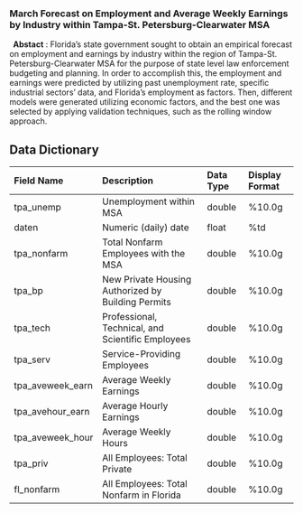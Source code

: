 ### March Forecast on Employment and Average Weekly Earnings by Industry within Tampa-St. Petersburg-Clearwater MSA
 
    __Abstact__ : Florida’s state government sought to obtain an empirical forecast on employment and earnings by industry within the region of Tampa-St. Petersburg-Clearwater MSA for the purpose of state level law enforcement budgeting and planning. In order to accomplish this, the employment and earnings were predicted by utilizing past unemployment rate, specific industrial sectors’ data, and Florida’s employment as factors. Then, different models were generated utilizing economic factors, and the best one was selected by applying validation techniques, such as the rolling window approach. 

## Data Dictionary

|**Field Name**|**Description**|**Data Type**|**Display Format**|
|:-------------|:--------------|:------------|:-------------|
|tpa_unemp |Unemployment within MSA|double|%10.0g|
|daten|Numeric (daily) date|float|%td|
|tpa_nonfarm| Total Nonfarm Employees with the MSA|double	|%10.0g	|
|tpa_bp |	New Private Housing Authorized by Building Permits |double	|%10.0g|
|tpa_tech|	Professional, Technical, and Scientific Employees |double	|%10.0g|
|tpa_serv|	Service-Providing Employees|double|	%10.0g|
|tpa_aveweek_earn 	|	Average Weekly Earnings |double	|%10.0g|
|tpa_avehour_earn 	|	Average Hourly Earnings |double	|%10.0g|
|tpa_aveweek_hour 	|	Average Weekly Hours |double	|%10.0g|
|tpa_priv|	All Employees: Total Private |double	|%10.0g|
|fl_nonfarm 	| All Employees: Total Nonfarm in Florida|double	|%10.0g	|

